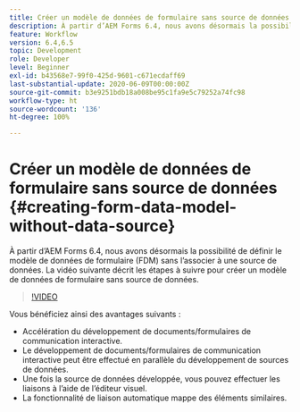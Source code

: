 ```yaml
---
title: Créer un modèle de données de formulaire sans source de données
description: À partir d’AEM Forms 6.4, nous avons désormais la possibilité de définir le modèle de données de formulaire (FDM) sans l’associer à une source de données. La vidéo suivante décrit les étapes à suivre pour créer un modèle de données de formulaire sans source de données.
feature: Workflow
version: 6.4,6.5
topic: Development
role: Developer
level: Beginner
exl-id: b43568e7-99f0-425d-9601-c671ecdaff69
last-substantial-update: 2020-06-09T00:00:00Z
source-git-commit: b3e9251bdb18a008be95c1fa9e5c79252a74fc98
workflow-type: ht
source-wordcount: '136'
ht-degree: 100%

---
```


# Créer un modèle de données de formulaire sans source de données {#creating-form-data-model-without-data-source}

À partir d’AEM Forms 6.4, nous avons désormais la possibilité de définir le modèle de données de formulaire (FDM) sans l’associer à une source de données. La vidéo suivante décrit les étapes à suivre pour créer un modèle de données de formulaire sans source de données.

>[!VIDEO](https://video.tv.adobe.com/v/21414?quality=12&learn=on)

Vous bénéficiez ainsi des avantages suivants :

* Accélération du développement de documents/formulaires de communication interactive.
* Le développement de documents/formulaires de communication interactive peut être effectué en parallèle du développement de sources de données.
* Une fois la source de données développée, vous pouvez effectuer les liaisons à l’aide de l’éditeur visuel.
* La fonctionnalité de liaison automatique mappe des éléments similaires.
